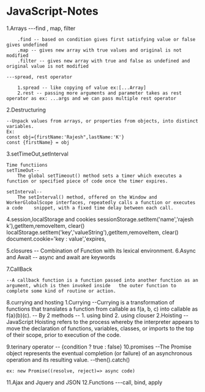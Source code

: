 # JavaScript-Notes
1.Arrays
	---find , map, filter

		.find -- based on condition gives first satisfying value or false gives undefined 
		.map -- gives new array with true values and original is not modified
 		.filter -- gives new array with true and false as undefined and original value is not modified 
	
	---spread, rest operator

		1.spread -- like copying of value ex:[...Array]
		2.rest -- passing more arguments and parameter takes as rest operator as ex: ...args and we can pass multiple rest operator 

2.Destructuring

	--Unpack values from arrays, or properties from objects, into distinct variables.
	Ex:
	const obj={firstName:'Rajesh",lastName:'K'}
	const {firstName} = obj

3.setTimeOut,setInterval

	Time functiions 
	setTimeOut--
		The global setTimeout() method sets a timer which executes a function or specified piece of code once the timer expires.
	
	setInterval--
		The setInterval() method, offered on the Window and WorkerGlobalScope interfaces, repeatedly calls a function or executes a code 	snippet, with a fixed time delay between each call.

4.session,localStorage and cookies
		sessionStorage.setItem('name','rajesh k'),getItem,removeItem, clear()
		localStorage.setItem('key','valueString'),getItem,removeItem, clear()
		document.cookie='key : value','expires,
	

5.closures
	-- Combination of Function with its lexical environment.
6.Async and Await
	-- async  and await are keywords
 
7.CallBack

	--A callback function is a function passed into another function as an argument, which is then invoked inside 	the outer function to complete some kind of routine or action.

8.currying and hosting
	1.Currying
		--Currying is a transformation of functions that translates a function from callable as f(a, b, c) 		into callable as f(a)(b)(c).
		-- By 2 methods -- 1. using bind 2. using clouser
	2.Hoisting
		--JavaScript Hoisting refers to the process whereby the interpreter appears to move the declaration 	of functions, variables, classes, or imports to the top of their scope, prior to execution of the code.

9.terinary operator
	-- {condition ? true : false}
10.promises
	--The Promise object represents the eventual completion (or failure) of an asynchronous operation and its 	resulting value.
	--then().catch()

	ex: new Promise((resolve, reject)=> async code)

11.Ajax and Jquery and JSON
12.Functions 
	---call, bind, apply
